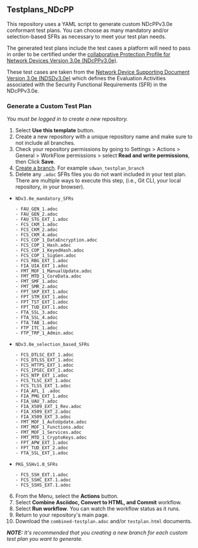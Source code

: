 ## Testplans_NDcPP

This repository uses a YAML script to generate custom NDcPPv3.0e conformant test plans. You can choose as many mandatory and/or selection-based SFRs as necessary to meet your test plan needs.

The generated test plans include the test cases a platform will need to pass in order to be certified under the [collaborative Protection Profile for Network Devices Version 3.0e (NDcPPv3.0e)](https://github.com/ND-iTC/Documents/blob/main/NDcPP_v3_0e.adoc).

These test cases are taken from the [Network Device Supporting Document Version 3.0e (NDSDv3.0e)](https://github.com/ND-iTC/Documents/blob/main/ND_Supporting_Document_3_0e.adoc) which defines the Evaluation Activities associated with the Security Functional Requirements (SFR) in the NDcPPv3.0e.

### Generate a Custom Test Plan

_You must be logged in to create a new repository._

1. Select **Use this template** button. 
2. Create a new repository with a unique repository name and make sure to not include all branches.
3. Check your repository permissions by going to Settings > Actions > General > WorkFlow permissions > select **Read and write permissions**, then Click **Save**.
4. [Create a branch](https://docs.github.com/en/desktop/contributing-and-collaborating-using-github-desktop/making-changes-in-a-branch/managing-branches#creating-a-branch). For example `sdwan_testplan_branch`
5. Delete any `.adoc` SFRs files you do not want included in your test plan. There are multiple ways to execute this step, (i.e., Git CLI, your local repository, in your browser).

* `NDv3.0e_mandatory_SFRs`
    ````
    - FAU_GEN_1.adoc
    - FAU_GEN_2.adoc
    - FAU_STG_EXT_1.adoc
    - FCS_CKM_1.adoc
    - FCS_CKM_2.adoc
    - FCS_CKM_4.adoc
    - FCS_COP_1_DataEncryption.adoc
    - FCS_COP_1_Hash.adoc
    - FCS_COP_1_KeyedHash.adoc
    - FCS_COP_1_SigGen.adoc
    - FCS_RBG_EXT_1.adoc
    - FIA_UIA_EXT_1.adoc
    - FMT_MOF_1_ManualUpdate.adoc
    - FMT_MTD_1_CoreData.adoc
    - FMT_SMF_1.adoc
    - FMT_SMR_2.adoc
    - FPT_SKP_EXT_1.adoc
    - FPT_STM_EXT_1.adoc
    - FPT_TST_EXT_1.adoc
    - FPT_TUD_EXT.1.adoc
    - FTA_SSL_3.adoc
    - FTA_SSL_4.adoc
    - FTA_TAB_1.adoc
    - FTP_ITC_1.adoc
    - FTP_TRP_1_Admin.adoc 
    ````

* `NDv3.0e_selection_based_SFRs`
    ````
    - FCS_DTLSC_EXT_1.adoc
    - FCS_DTLSS_EXT_1.adoc
    - FCS_HTTPS_EXT_1.adoc
    - FCS_IPSEC_EXT_1.adoc
    - FCS_NTP_EXT_1.adoc
    - FCS_TLSC_EXT_1.adoc
    - FCS_TLSS_EXT_1.adoc
    - FIA_AFL_1 .adoc
    - FIA_PMG_EXT_1.adoc
    - FIA_UAU_7.adoc
    - FIA_X509_EXT_1_Rev.adoc
    - FIA_X509_EXT_2.adoc
    - FIA_X509_EXT_3.adoc
    - FMT_MOF_1_AutoUpdate.adoc
    - FMT_MOF_1_Functions.adoc
    - FMT_MOF_1_Services.adoc
    - FMT_MTD_1_CryptoKeys.adoc
    - FPT_APW_EXT_1.adoc
    - FPT_TUD_EXT_2.adoc
    - FTA_SSL_EXT_1.adoc 
    ````

 * `PKG_SSHv1.0_SFRs`
    ````
    - FCS_SSH_EXT.1.adoc
    - FCS_SSHC_EXT.1.adoc
    - FCS_SSHS_EXT.1.adoc
    ````

6. From the Menu, select the **Actions** button.
7. Select **Combine Asciidoc, Convert to HTML, and Commit** workflow.
8. Select **Run workflow**. You can watch the workflow status as it runs. 
9. Return to your repository's main page.
10. Download the `combined-testplan.adoc` and/or `testplan.html` documents.

_**NOTE:** It's recommended that you creating a new branch for each custom test plan you want to generate._
